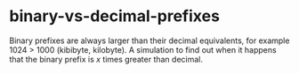 # binary-vs-decimal-prefixes
Binary prefixes are always larger than their decimal equivalents, for example 1024 > 1000 (kibibyte, kilobyte). A simulation to find out when it happens that the binary prefix is _x_ times greater than decimal.
